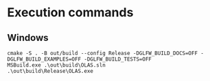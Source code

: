 # Execution commands

## Windows

```
cmake -S . -B out/build --config Release -DGLFW_BUILD_DOCS=OFF -DGLFW_BUILD_EXAMPLES=OFF -DGLFW_BUILD_TESTS=OFF
MSBuild.exe .\out\build\OLAS.sln 
.\out\build\Release\OLAS.exe
```